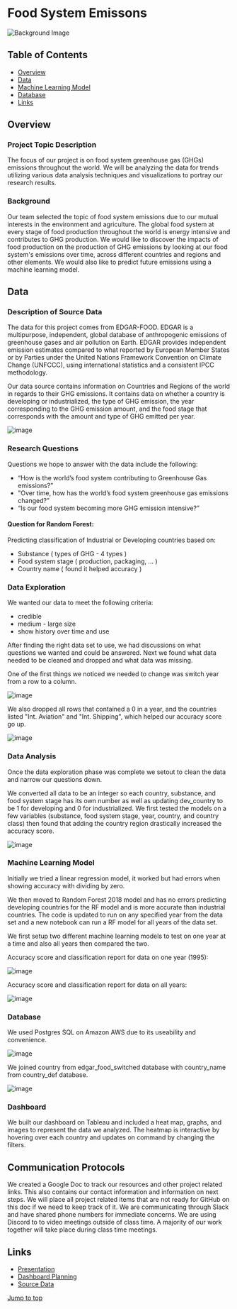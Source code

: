 # Food System Emissons

![Background Image](/Katelyn/pexels-tom-fisk-1595104.jpg)

## Table of Contents

* [Overview](https://github.com/AndyPicton/Food_System_Emissions/blob/main/README.md#Overview)
* [Data](https://github.com/AndyPicton/Food_System_Emissions/blob/main/README.md#Data)
* [Machine Learning Model](https://github.com/AndyPicton/Food_System_Emissions/blob/main/README.md#Machine-Learning-Model)
* [Database](https://github.com/AndyPicton/Food_System_Emissions/blob/main/README.md#Database)
* [Links](https://github.com/AndyPicton/Food_System_Emissions/blob/main/README.md#Links)

## Overview
### Project Topic Description

The focus of our project is on food system greenhouse gas (GHGs) emissions throughout the world. We will be analyzing the data for trends utilizing various data analysis techniques and visualizations to portray our research results. 


### Background

Our team selected the topic of food system emissions due to our mutual interests in the environment and agriculture. The global food system  at every stage of food production throughout the world is energy intensive and contributes to GHG production. We would like to discover the impacts of food production on the production of GHG emissions by looking at our food system's emissions over time, across different countries and regions and other elements. We would also like to predict future emissions using a machine learning model. 

## Data
### Description of Source Data

The data for this project comes from EDGAR-FOOD. EDGAR is a multipurpose, independent, global database of anthropogenic emissions of greenhouse gases and air pollution on Earth. EDGAR provides independent emission estimates compared to what reported by European Member States or by Parties under the United Nations Framework Convention on Climate Change (UNFCCC), using international statistics and a consistent IPCC methodology.

Our data source contains information on Countries and Regions of the world in regards to their GHG emissions. It contains data on whether a country is developing or industrialized, the type of GHG emission, the year corresponding to the GHG emission amount, and the food stage that corresponds with the amount and type of GHG emitted per year. 

![image](https://user-images.githubusercontent.com/99369565/181123155-23d0b4c3-c8f3-443f-a9b3-fe04e81a2b5f.png)

### Research Questions

Questions we hope to answer with the data include the following:

- “How is the world’s food system contributing to Greenhouse Gas emissions?”
- "Over time, how has the world’s food system greenhouse gas emissions changed?”
- “Is our food system becoming more GHG emission intensive?”

#### Question for Random Forest:

Predicting classification of Industrial or Developing countries based on:
- Substance ( types of GHG - 4 types )
- Food system stage ( production, packaging, … )
- Country name ( found it helped accuracy )

### Data Exploration

We wanted our data to meet the following criteria:
- credible
- medium - large size
- show history over time and use

After finding the right data set to use, we had discussions on what questions we wanted and could be answered. Next we found what data needed to be cleaned and dropped and what data was missing.

One of the first things we noticed we needed to change was switch year from a row to a column.

![image](https://user-images.githubusercontent.com/99369565/181135147-ada52a89-f5da-4782-9f82-decfac928719.png)

We also dropped all rows that contained a 0 in a year, and the countries listed "Int. Aviation" and "Int. Shipping", which helped our accuracy score go up.

![image](https://user-images.githubusercontent.com/99369565/181382880-24b93013-d605-44d6-b4df-8c34101bc73a.png)


### Data Analysis
Once the data exploration phase was complete we setout to clean the data and narrow our questions down.

We converted all data to be an integer so each country, substance, and food system stage has its own number as well as updating dev_country to be 1 for developing and 0 for industrialized.  We first tested the models on a few variables (substance, food system stage, year, country, and country class) then found that adding the country region drastically increased the accuracy score.

![image](https://user-images.githubusercontent.com/99369565/181137223-9ce728ff-0e4b-4de8-b73c-67912c20017e.png)

### Machine Learning Model

Initially we tried a linear regression model, it worked but had errors when showing accuracy with dividing by zero.

We then moved to Random Forest 2018 model and has no errors predicting developing countries for the RF model and is more accurate than industrial countries. The code is updated to run on any specified year from the data set and a new notebook can run a RF model for all years of the data set.

We first setup two different machine learning models to test on one year at a time and also all years then compared the two.

Accuracy score and classification report for data on one year (1995): 

![image](https://user-images.githubusercontent.com/99369565/181136542-17540f60-2f63-4b7c-bfab-89e7b05c6d4d.png)

Accuracy score and classification report for data on all years: 

![image](https://user-images.githubusercontent.com/99369565/181136432-5f9c37eb-1aed-4524-8ba7-72eb94fb6410.png)

### Database

We used Postgres SQL on Amazon AWS due to its useability and convenience.

![image](https://user-images.githubusercontent.com/99369565/181124075-2684d956-9351-42f5-8a72-37e5288ac120.png)

We joined country from edgar_food_switched database with country_name from country_def database.

![image](https://user-images.githubusercontent.com/99369565/181133898-da7dc05c-a0e9-4598-916b-5346ab89d9c5.png)

### Dashboard

We built our dashboard on Tableau and included a heat map, graphs, and images to represent the data we analyzed. The heatmap is interactive by hovering over each country and updates on command by changing the filters. 

## Communication Protocols

We created a Google Doc to track our resources and other project related links. This also contains our contact information and information on next steps. We will place all project related items that are not ready for GitHub on this doc if we need to keep track of it. We are communicating through Slack and have shared phone numbers for immediate concerns. We are using Discord to to video meetings outside of class time. A majority of our work together will take place during class time meetings. 

## Links
* [Presentation](https://docs.google.com/presentation/d/1UWW6PTv3gYfUZt2sINpBFY7_NyeHyOu3HGkMoWSyKko/edit#slide=id.gf48cb76871_0_33)
* [Dashboard Planning](https://docs.google.com/presentation/d/13E7F-yIHB91cka32D1X9BRDlvEzHa5vGhuE8NXBjyjw/edit#slide=id.p)
* [Source Data](https://edgar.jrc.ec.europa.eu/edgar_food)


[Jump to top](https://github.com/AndyPicton/Food_System_Emissions/blob/main/README.md#Table-of-Contents)
